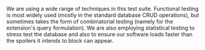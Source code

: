 We are using a wide range of techniques in this test suite. Functional testing is most widely used (mostly in the standard database CRUD operations), but sometimes takes the form of combinatorial testing (namely for the extension's query formulation). We are also employing statistical testing to stress test the database and also to ensure our software loads faster than the spoilers it intends to block can appear.